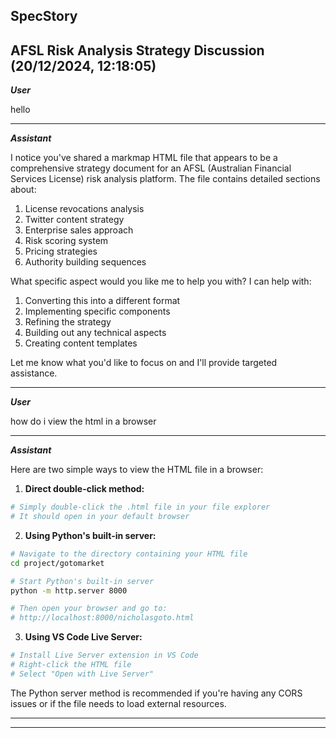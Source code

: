 ## SpecStory

## AFSL Risk Analysis Strategy Discussion (20/12/2024, 12:18:05)

_**User**_

hello 

---

_**Assistant**_

I notice you've shared a markmap HTML file that appears to be a comprehensive strategy document for an AFSL (Australian Financial Services License) risk analysis platform. The file contains detailed sections about:

1. License revocations analysis
2. Twitter content strategy
3. Enterprise sales approach
4. Risk scoring system
5. Pricing strategies
6. Authority building sequences

What specific aspect would you like me to help you with? I can help with:

1. Converting this into a different format
2. Implementing specific components
3. Refining the strategy
4. Building out any technical aspects
5. Creating content templates

Let me know what you'd like to focus on and I'll provide targeted assistance.

---

_**User**_

how do i view the html in a browser

---

_**Assistant**_

Here are two simple ways to view the HTML file in a browser:

1. **Direct double-click method:**
```bash
# Simply double-click the .html file in your file explorer
# It should open in your default browser
```

2. **Using Python's built-in server:**
```bash
# Navigate to the directory containing your HTML file
cd project/gotomarket

# Start Python's built-in server
python -m http.server 8000

# Then open your browser and go to:
# http://localhost:8000/nicholasgoto.html
```

3. **Using VS Code Live Server:**
```bash
# Install Live Server extension in VS Code
# Right-click the HTML file
# Select "Open with Live Server"
```

The Python server method is recommended if you're having any CORS issues or if the file needs to load external resources.

---



---

